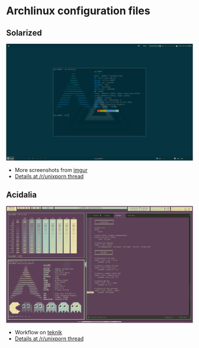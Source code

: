 # Archlinux configuration files

## Solarized

![Solarized](solarized/screenshot/screenshot.png "solarized")
* More screenshots from [imgur](http://imgur.com/a/A0xGd)
* [Details at /r/unixporn thread](https://www.reddit.com/r/unixporn/comments/57zffb/bspwm_my_current_fullsolarized_setup/d8w6w2h/)

## Acidalia

![Acidalia](acidalia/screenshot/screenshot.png "acidalia")
* Workflow on [teknik](https://u.teknik.io/wRWp8.webm)
* [Details at /r/unixporn thread](https://www.reddit.com/r/unixporn/comments/5lt9l8/bspwm_trying_something_different_with_polybar/dby9u53/)
